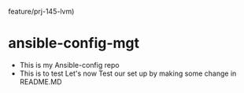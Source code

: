 feature/prj-145-lvm)

# ansible-config-mgt

- This is my Ansible-config repo
- This is to test
 Let's now Test our set up by making some change in README.MD 
